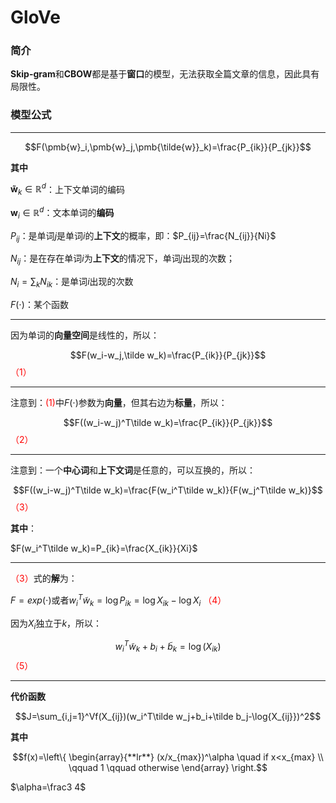 # GloVe

### 简介

**Skip-gram**和**CBOW**都是基于**窗口**的模型，无法获取全篇文章的信息，因此具有局限性。

### 模型公式

***

$$F(\pmb{w}_i,\pmb{w}_j,\pmb{\tilde{w}}_k)=\frac{P_{ik}}{P_{jk}}$$

**其中**

$\pmb{\tilde{w}}_k\in \mathbb{R}^d$：上下文单词的编码

$\pmb{w}_i\in\mathbb{R}^d$：文本单词的**编码**

$P_{ij}$：是单词$j$是单词$i$的**上下文**的概率，即：$P_{ij}=\frac{N_{ij}}{Ni}$

$N_{ij}$：是在存在单词$i$为**上下文**的情况下，单词$j$出现的次数；

$N_i=\sum_kN_{ik}$：是单词$i$出现的次数

$F(\cdot)$：某个函数

***

因为单词的**向量空间**是线性的，所以：

$$F(w_i-w_j,\tilde w_k)=\frac{P_{ik}}{P_{jk}}$$												<font color=red>（1）</font>

***

注意到：<font color=red>(1)</font>中$F(\cdot)$参数为**向量**，但其右边为**标量**，所以：

$$F((w_i-w_j)^T\tilde w_k)=\frac{P_{ik}}{P_{jk}}$$											<font color=red>（2）</font>

***

注意到：一个**中心词**和**上下文词**是任意的，可以互换的，所以：

$$F((w_i-w_j)^T\tilde w_k)=\frac{F(w_i^T\tilde w_k)}{F(w_j^T\tilde w_k)}$$									<font color=red>（3）</font>

**其中**：

$F(w_i^T\tilde w_k)=P_{ik}=\frac{X_{ik}}{Xi}$

***

<font color=red>（3）</font>式的**解**为：

$F=exp(\cdot)$或者$w_i^T\tilde w_k=\log{P_{ik}}=\log{X_{ik}}-\log{X_{i}}$		<font color=red>（4）</font>

因为$X_i$独立于$k$，所以：

$$w_i^T\tilde w_k+b_i+\tilde b_k=\log(X_{ik})$$										<font color=red>（5）</font>

***

**代价函数**

$$J=\sum_{i,j=1}^Vf(X_{ij})(w_i^T\tilde w_j+b_i+\tilde b_j-\log{X_{ij}})^2$$

**其中**

$$f(x)=\left\{ \begin{array}{**lr**} (x/x_{max})^\alpha \quad if x<x_{max} \\ \qquad 1 \qquad otherwise \end{array} \right.$$

$\alpha=\frac3 4$